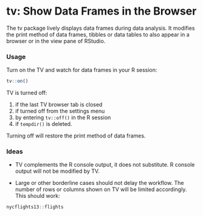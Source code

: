 # tv: Show Data Frames in the Browser

The tv package lively displays data frames during data analysis.
It modifies the print method of data frames, tibbles or data tables to also appear in a browser or in the view pane of RStudio.

### Usage

Turn on the TV and watch for data frames in your R session:

```r
tv::on()
```

TV is turned off:

1. if the last TV browser tab is closed
2. if turned off from the settings menu
3. by entering `tv::off()` in the R session
4. if `tempdir()` is deleted.

Turning off will restore the print method of data frames.

### Ideas

- TV complements the R console output, it does not substitute. R console output will not be modified by TV.

- Large or other borderline cases should not delay the workflow. The number of rows or columns shown on TV will be limited accordingly. This should work:

```r
nycflights13::flights
```
